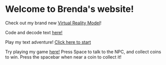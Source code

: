 # Welcome to Brenda's website!

Check out my brand new [Virtual Reality Model](https://brenda-neil.glitch.me/)!

Code and decode text [here!](https://cereal-is-good.glitch.me/)

Play my text adventure! [Click here to start](https://stinky-bird.glitch.me/)


Try playing my game [here!](https://more-complex-game.glitch.me) 
Press Space to talk to the NPC, and collect coins to win. Press the spacebar when near a coin to collect it!

